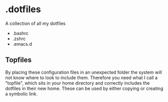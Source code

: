 # .dotfiles
A collection of all my dotfiles

 - .bashrc
 - .zshrc
 - .emacs.d

## Topfiles
By placing these configuration files in an unexpected folder the system will not know where to look to include them. Therefore you need what I call a "topfile", which sits in your home directory and correctly includes the dotfiles in their new home. These can be used by either copying or creating a symbolic link.